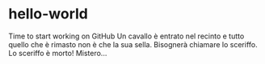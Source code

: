 # hello-world
Time to start working on GitHub
Un cavallo è entrato nel recinto e tutto quello che è rimasto non è che la sua sella.
Bisognerà chiamare lo sceriffo.
Lo sceriffo è morto!
Mistero...
